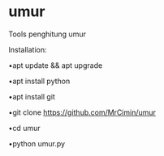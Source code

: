 # umur
Tools penghitung umur

Installation:

•apt update && apt upgrade

•apt install python

•apt install git

•git clone https://github.com/MrCimin/umur

•cd umur

•python umur.py
